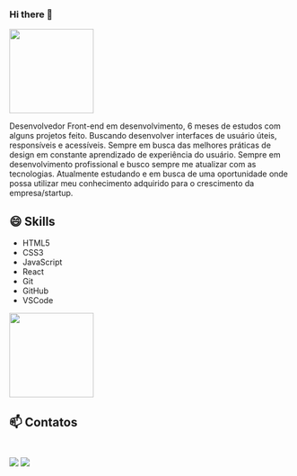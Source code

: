 ### Hi there 👋

<img src="https://media3.giphy.com/media/qgQUggAC3Pfv687qPC/giphy.gif?cid=ecf05e475abe68mff7k1jymd2k8hodzutyfg2ll4wzxujn7w&rid=giphy.gif&ct=g" heigh="150" width="150">

Desenvolvedor Front-end em desenvolvimento, 6 meses de estudos com alguns projetos feito. 
Buscando desenvolver interfaces de usuário úteis, responsíveis e
acessíveis. Sempre em busca das melhores práticas de design em constante aprendizado de
experiência do usuário.
Sempre em desenvolvimento profissional e busco sempre me atualizar com as
tecnologias.
Atualmente estudando e em busca de uma oportunidade onde possa utilizar meu conhecimento adquirido 
para o crescimento da empresa/startup.

## 😄 Skills

<ul>
  <li>HTML5</li>
  <li>CSS3</li>
  <li>JavaScript</li>
  <li>React</li>
  <li>Git</li>
  <li>GitHub</li>
  <li>VSCode</li>
 
</ul>

<img src="https://media4.giphy.com/media/Pm4HpXI62FxF4jfM60/giphy_s.gif" heigh="150" width="150">

 ## 📫 Contatos <br><br>

 [<img src="https://img.shields.io/badge/medium-%2312100E.svg?&style=for-the-badge&logo=medium&logoColor=white" />](https://medium.com/@gabrielmarquesdev10)  [<img src="https://img.shields.io/badge/linkedin-%230077B5.svg?&style=for-the-badge&logo=linkedin&logoColor=white" />](https://www.linkedin.com/in/gabriel-marques-557032144/)
